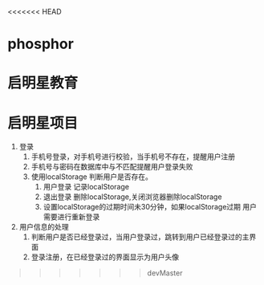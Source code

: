 <<<<<<< HEAD
# phosphor
启明星教育
=======
# 启明星项目

1. 登录
   1. 手机号登录，对手机号进行校验，当手机号不存在，提醒用户注册
   2. 手机号与密码在数据库中与不匹配提醒用户登录失败
   3. 使用localStorage 判断用户是否存在。
      1. 用户登录 记录localStorage 
      2. 退出登录 删除localStorage,关闭浏览器删除localStorage
      3. 设置localStorage的过期时间未30分钟，如果localStorage过期
      用户需要进行重新登录
2. 用户信息的处理
   1. 判断用户是否已经登录过，当用户登录过，跳转到用户已经登录过的主界面
   2. 登录注册，在已经登录过的界面显示为用户头像
>>>>>>> devMaster

